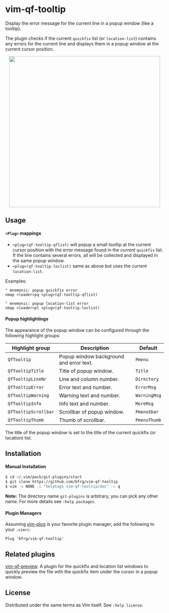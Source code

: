 # vim-qf-tooltip

Display the error message for the current line in a popup window (like a
tooltip).

The plugin checks if the current `quickfix` list (or `location-list`) contains
any errors for the current line and displays them in a popup window at the
current cursor position.

<dl>
<p align="center">
<img src="https://user-images.githubusercontent.com/6266600/68424841-2a5a1600-01a5-11ea-8535-ce7bf50ce37a.png" width="480"/>
</p>
</dl>


## Usage

#### `<Plug>` mappings

* `<plug>(qf-tooltip-qflist)` will popup a small tooltip at the current cursor
  position with the error message found in the _current_ `quickfix` list. If the
  line contains several errors, all will be collected and displayed in the same
  popup window.
* `<plug>(qf-tooltip-loclist)` same as above but uses the _current_
  `location-list`.

 Examples:
  ```vim
  " mnemonic: popup quickfix error
  nmap <leader>pq <plug>(qf-tooltip-qflist)

  " mnemonic: popup location-list error
  nmap <leader>pl <plug>(qf-tooltip-loclist)
  ```

#### Popup highlightings

The appearance of the popup window can be configured through the following
highlight groups:

| Highlight group     | Description                             | Default     |
| ------------------- | --------------------------------------- | ----------- |
| `QfTooltip`         | Popup window background and error text. | `Pmenu`     |
| `QfTooltipTitle`    | Title of popup window.                  | `Title`     |
| `QfTooltipLineNr`   | Line and column number.                 | `Directory` |
| `QfTooltipError`    | Error text and number.                  | `ErrorMsg`  |
| `QfTooltipWarning`  | Warning text and number.                | `WarningMsg`|
| `QfTooltipInfo`     | Info text and number.                   | `MoreMsg`   |
| `QfTooltipScrollbar`| Scrollbar of popup window.              | `PmenuSbar` |
| `QfTooltipThumb`    | Thumb of scrollbar.                     | `PmenuThumb`|

The title of the popup window is set to the title of the current quickfix (or
location) list.


## Installation

#### Manual Installation

```bash
$ cd ~/.vim/pack/git-plugins/start
$ git clone https://github.com/bfrg/vim-qf-tooltip
$ vim -u NONE -c "helptags vim-qf-tooltip/doc" -c q
```
**Note:** The directory name `git-plugins` is arbitrary, you can pick any other
name. For more details see `:help packages`.

#### Plugin Managers

Assuming [vim-plug][plug] is your favorite plugin manager, add the following to
your `.vimrc`:
```vim
Plug 'bfrg/vim-qf-tooltip'
```


## Related plugins

[vim-qf-preview][qf-preview]: A plugin for the quickfix and location list
windows to quickly preview the file with the quickfix item under the cursor in a
popup window.


## License

Distributed under the same terms as Vim itself. See `:help license`.

[plug]: https://github.com/junegunn/vim-plug
[qf-preview]: https://github.com/bfrg/vim-qf-preview
